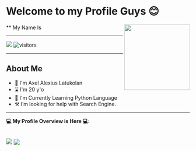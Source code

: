 # Welcome to my Profile Guys 😊
** My Name Is
<img src="https://github.com/KENZO-404/Axel-A.L/raw/Axel.A.L/Profile/iamaxel.gif" width="180" height="180" align="right">
____
<a href="https://t.me/SyndicateTwenty4"> <img src="https://img.shields.io/badge/Telegram-blue?style=social&logo=Telegram" /></a>
![visitors](https://visitor-badge.laobi.icu/badge?page_id=KENZO-404)
____

## **About Me**

- 🙂 I'm Axel Alexius Latukolan
- ⌛ I'm 20 y'o
- 🐍 I'm Currently Learning Python Language
- ⚒️ I’m looking for help with Search Engine.
----
**💻 My Profile Overview is Here 💻:**

<a href="https://github.com/KENZO-404/Lynx-Userbot "> <img src="https://github-readme-stats.vercel.app/api?username=KENZO-404&show_icons=true&theme=blue-green" /></a>
<a href="https://github.com/KENZO-404"> <img align="center" src="https://github-readme-stats.vercel.app/api/top-langs/?username=KENZO-404&layout=compact&theme=blue-green" /></a>
 ----
